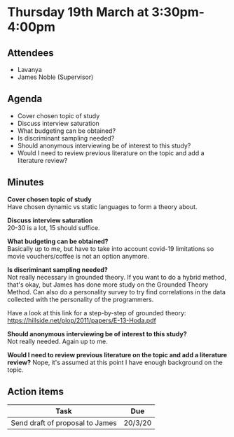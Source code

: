 # Thursday 19th March at 3:30pm-4:00pm

## Attendees

- Lavanya
- James Noble (Supervisor)

## Agenda

- Cover chosen topic of study
- Discuss interview saturation
- What budgeting can be obtained?
- Is discriminant sampling needed?
- Should anonymous interviewing be of interest to this study?
- Would I need to review previous literature on the topic and add a literature review?

## Minutes

**Cover chosen topic of study** <br>
Have chosen dynamic vs static languages to form a theory about.

**Discuss interview saturation** <br>
20-30 is a lot, 15 should suffice.

**What budgeting can be obtained?** <br>
Basically up to me, but have to take into account covid-19 limitations so movie vouchers/coffee is not an option anymore.

**Is discriminant sampling needed?** <br>
Not really necessary in grounded theory. If you want to do a hybrid method, that's okay, but James has done more study on the Grounded Theory Method. Can also do a personality survey to try find correlations in the data collected with the personality of the programmers.

Have a look at this link for a step-by-step of grounded theory: https://hillside.net/plop/2011/papers/E-13-Hoda.pdf

**Should anonymous interviewing be of interest to this study?** <br>
Not really needed. Again up to me.

**Would I need to review previous literature on the topic and add a literature review?**
Nope, it's assumed at this point I have enough background on the topic.

## Action items

| Task                            | Due     |
| ------------------------------- | ------- |
| Send draft of proposal to James | 20/3/20 |

